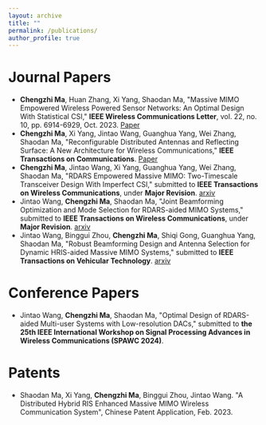 ```yaml
---
layout: archive
title: ""
permalink: /publications/
author_profile: true
---
```


Journal Papers
======
  * **Chengzhi Ma**, Huan Zhang, Xi Yang, Shaodan Ma, "Massive MIMO Empowered Wireless Powered Sensor Networks: An Optimal Design With Statistical CSI," **IEEE Wireless Communications Letter**, vol. 22, no. 10, pp. 6914-6929, Oct. 2023. [Paper](https://ieeexplore.ieee.org/document/9840903)
  * **Chengzhi Ma**, Xi Yang, Jintao Wang, Guanghua Yang, Wei Zhang, Shaodan Ma, "Reconfigurable Distributed Antennas and Reflecting Surface: A New Architecture for Wireless Communications," **IEEE Transactions on Communications**. [Paper](https://ieeexplore.ieee.org/document/10530348)
  * **Chengzhi Ma**, Jintao Wang, Xi Yang, Guanghua Yang, Wei Zhang, Shaodan Ma, "RDARS Empowered Massive MIMO: Two-Timescale Transceiver Design With Imperfect CSI," submitted to **IEEE Transactions on Wireless Communications**, under **Major Revision**. [arxiv](https://arxiv.org/abs/2312.08753)
  * Jintao Wang, **Chengzhi Ma**, Shaodan Ma, "Joint Beamforming Optimization and Mode Selection for RDARS-aided MIMO Systems," submitted to **IEEE Transactions on Wireless Communications**, under **Major Revision**. [arxiv](https://arxiv.org/abs/2401.11205)
  * Jintao Wang, Binggui Zhou, **Chengzhi Ma**, Shiqi Gong, Guanghua Yang, Shaodan Ma, "Robust Beamforming Design and Antenna Selection for Dynamic HRIS-aided Massive MIMO Systems," submitted to **IEEE Transactions on Vehicular Technology**. [arxiv](https://arxiv.org/abs/2404.00598)

Conference Papers
======
  * Jintao Wang, **Chengzhi Ma**, Shaodan Ma, "Optimal Design of RDARS-aided Multi-user Systems with Low-resolution DACs," submitted to **the 25th IEEE International Workshop on Signal Processing Advances in Wireless Communications (SPAWC 2024)**.

Patents
======
  * Shaodan Ma, Xi Yang, **Chengzhi Ma**, Binggui Zhou, Jintao Wang. "A Distributed Hybrid RIS Enhanced Massive MIMO Wireless Communication System", Chinese Patent Application, Feb. 2023.
